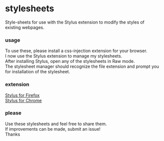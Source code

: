 # stylesheets
Style-sheets for use with the Stylus extension to modify the styles of existing webpages.

### usage
To use these, please install a css-injection extension for your browser.  
I now use the Stylus extension to manage my stylesheets.  
After installing Stylus, open any of the stylesheets in Raw mode.  
The stylesheet manager should recognize the file extension and prompt you for installation of the stylesheet.

### extension
[Stylus for Firefox](https://addons.mozilla.org/en-US/firefox/addon/styl-us/)  
[Stylus for Chrome](https://chrome.google.com/webstore/detail/stylus/clngdbkpkpeebahjckkjfobafhncgmne?hl=en)

### please
Use these stylesheets and feel free to share them.<br/>
If improvements can be made, submit an issue!<br/>
Thanks<br/>
